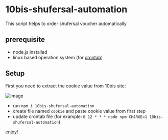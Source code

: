# 10bis-shufersal-automation

This script helps to order shufersal voucher automatically

## prerequisite
- node.js installed
- linux based operation system (for [crontab](https://man7.org/linux/man-pages/man5/crontab.5.html))

## Setup

First you need to extract the cookie value from 10bis site:

![image](https://user-images.githubusercontent.com/42113188/161542063-db107029-36f0-42af-b925-0584e2161548.png)


- run `npm i 10bis-shufersal-automation`
- create file named `cookie` and paste cookie value from first step
- update crontab file (for example: `0 12 * * * node npm CHARGE=1 10bis-shufersal-automation`)

enjoy!
